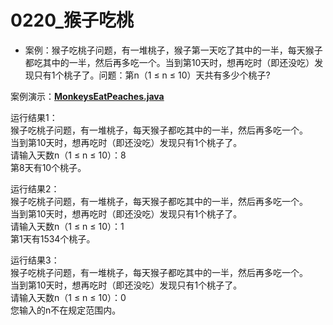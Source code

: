 # 0220_猴子吃桃

- 案例：猴子吃桃子问题，有一堆桃子，猴子第一天吃了其中的一半，每天猴子都吃其中的一半，然后再多吃一个。当到第10天时，想再吃时（即还没吃）发现只有1个桃子了。问题：第n（1 ≤ n ≤ 10）天共有多少个桃子?

案例演示：**[MonkeysEatPeaches.java](https://github.com/dnx00/Notes_on_the_Course_of_Han_Shunping_Gradually_Learning_Java/blob/main/Chapter07_%E9%9D%A2%E5%90%91%E5%AF%B9%E8%B1%A1%E7%BC%96%E7%A8%8B%5B%E5%9F%BA%E7%A1%80%E9%83%A8%E5%88%86%5D/0220_%E7%8C%B4%E5%AD%90%E5%90%83%E6%A1%83/MonkeysEatPeaches.java)**

运行结果1：  
猴子吃桃子问题，有一堆桃子，每天猴子都吃其中的一半，然后再多吃一个。  
当到第10天时，想再吃时（即还没吃）发现只有1个桃子了。  
请输入天数n（1 ≤ n ≤ 10）：8  
第8天有10个桃子。  

运行结果2：  
猴子吃桃子问题，有一堆桃子，每天猴子都吃其中的一半，然后再多吃一个。  
当到第10天时，想再吃时（即还没吃）发现只有1个桃子了。  
请输入天数n（1 ≤ n ≤ 10）：1  
第1天有1534个桃子。  

运行结果3：  
猴子吃桃子问题，有一堆桃子，每天猴子都吃其中的一半，然后再多吃一个。  
当到第10天时，想再吃时（即还没吃）发现只有1个桃子了。  
请输入天数n（1 ≤ n ≤ 10）：0  
您输入的n不在规定范围内。  
